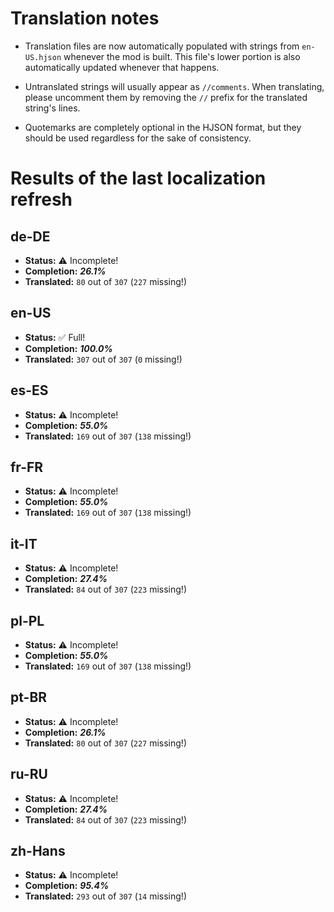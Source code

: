 # Translation notes
- Translation files are now automatically populated with strings from `en-US.hjson` whenever the mod is built. This file's lower portion is also automatically updated whenever that happens.

- Untranslated strings will usually appear as `//comments`. When translating, please uncomment them by removing the `//` prefix for the translated string's lines.

- Quotemarks are completely optional in the HJSON format, but they should be used regardless for the sake of consistency.

# Results of the last localization refresh

## de-DE
- **Status:** ⚠️ Incomplete!
- **Completion:** ***26.1%***
- **Translated:** `80` out of `307` (`227` missing!)

## en-US
- **Status:** ✅ Full!
- **Completion:** ***100.0%***
- **Translated:** `307` out of `307` (`0` missing!)

## es-ES
- **Status:** ⚠️ Incomplete!
- **Completion:** ***55.0%***
- **Translated:** `169` out of `307` (`138` missing!)

## fr-FR
- **Status:** ⚠️ Incomplete!
- **Completion:** ***55.0%***
- **Translated:** `169` out of `307` (`138` missing!)

## it-IT
- **Status:** ⚠️ Incomplete!
- **Completion:** ***27.4%***
- **Translated:** `84` out of `307` (`223` missing!)

## pl-PL
- **Status:** ⚠️ Incomplete!
- **Completion:** ***55.0%***
- **Translated:** `169` out of `307` (`138` missing!)

## pt-BR
- **Status:** ⚠️ Incomplete!
- **Completion:** ***26.1%***
- **Translated:** `80` out of `307` (`227` missing!)

## ru-RU
- **Status:** ⚠️ Incomplete!
- **Completion:** ***27.4%***
- **Translated:** `84` out of `307` (`223` missing!)

## zh-Hans
- **Status:** ⚠️ Incomplete!
- **Completion:** ***95.4%***
- **Translated:** `293` out of `307` (`14` missing!)

